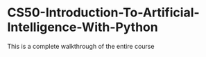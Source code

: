 # CS50-Introduction-To-Artificial-Intelligence-With-Python
This is a complete walkthrough of the entire course
